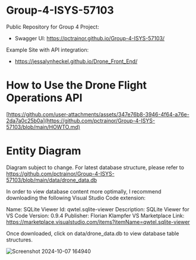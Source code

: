 # Group-4-ISYS-57103

Public Repository for Group 4 Project:

- Swagger UI: https://pctrainor.github.io/Group-4-ISYS-57103/

Example Site with API integration: 

- https://jessalynheckel.github.io/Drone_Front_End/

# How to Use the Drone Flight Operations API

[https://github.com/user-attachments/assets/347e76b8-3946-4f64-a76e-2da7a0c25b0a](https://github.com/pctrainor/Group-4-ISYS-57103/blob/main/HOWTO.md)

# Entity Diagram

Diagram subject to change. For latest database structure, please refer to https://github.com/pctrainor/Group-4-ISYS-57103/blob/main/data/drone_data.db

In order to view database content more optimally, I recommend downloading the following Visual Studio Code extension:

Name: SQLite Viewer
Id: qwtel.sqlite-viewer
Description: SQLite Viewer for VS Code
Version: 0.9.4
Publisher: Florian Klampfer
VS Marketplace Link: https://marketplace.visualstudio.com/items?itemName=qwtel.sqlite-viewer

Once downloaded, click on data/drone_data.db to view database table structures.

![Screenshot 2024-10-07 164940](https://github.com/user-attachments/assets/347e76b8-3946-4f64-a76e-2da7a0c25b0a)
